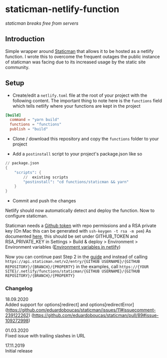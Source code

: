 # staticman-netlify-function

*staticman breaks free from servers*

## Introduction

Simple wrapper around [Staticman](https://staticman.net/) that allows it to be hosted as a netlify function. I wrote this to overcome the frequent outages the public instance of staticman was facing due to its increased usage by the static site community.

## Setup
- Create/edit a `netlify.toml` file at the root of your project with the following content. The important thing to note here is the `functions` field which tells netlify where your functions are kept in the project
```toml
[build]
  command = "yarn build"
  functions = "functions"
  publish = "build"
```

- Clone / download this repository and copy the `functions` folder to your project

- Add a `postinstall` script to your project's package.json like so
```s
// package.json
{
    "scripts": {
        //  existing scripts
        "postinstall": "cd functions/staticman && yarn"
    }
}
```

- Commit and push the changes

Netlify should now automatically detect and deploy the function. Now to configure staticman.

Staticman needs a [Github token](https://help.github.com/en/github/authenticating-to-github/creating-a-personal-access-token-for-the-command-line) with repo permissions and a RSA private key (On Mac this can be generated with `ssh-keygen -t rsa -m pem`) As documented [here](https://staticman.net/docs/api), this should be set under GITHUB_TOKEN and RSA_PRIVATE_KEY in Settings > Build & deploy > Environment > Environment variables ([Environment variables in netlify](https://docs.netlify.com/configure-builds/environment-variables/))

Now you can continue past Step 2 in the [guide](https://staticman.net/docs/index.html) and instead of calling `https://api.staticman.net/v2/entry/{GITHUB USERNAME}/{GITHUB REPOSITORY}/{BRANCH}/{PROPERTY}` in the examples, call `https://{YOUR SITE}/.netlify/functions/staticman/{GITHUB USERNAME}/{GITHUB REPOSITORY}/{BRANCH}/{PROPERTY}`

### Changelog
18.09.2020\
Added support for options[redirect] and options[redirectError]
(https://github.com/eduardoboucas/staticman/issues/11#issuecomment-239122262)
(https://github.com/eduardoboucas/staticman/pull/89#issue-109272998)

01.03.2020\
Fixed issue with trailing slashes in URL

17.11.2019\
Initial release
